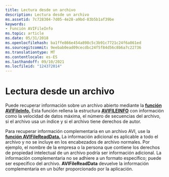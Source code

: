 ```yaml
---
title: Lectura desde un archivo
description: Lectura desde un archivo
ms.assetid: 7c728304-7d05-4e28-a9bd-83b5b1af39be
keywords:
- Función AVIFileInfo
ms.topic: article
ms.date: 05/31/2018
ms.openlocfilehash: ba1ffe866e454a898c5c3b91c7721c24f6a861ed
ms.sourcegitcommit: 9eebab0ead09cecdbc24f5f84d56c8b6a7c22736
ms.translationtype: MT
ms.contentlocale: es-ES
ms.lasthandoff: 09/10/2021
ms.locfileid: "124372014"
---
```

# <a name="reading-from-a-file"></a>Lectura desde un archivo

Puede recuperar información sobre un archivo abierto mediante la [**función AVIFileInfo.**](/windows/desktop/api/Vfw/nf-vfw-avifileinfo) Esta función rellena la estructura [**AVIFILEINFO**](/windows/desktop/api/Vfw/ns-vfw-avifileinfoa) con información como la velocidad de datos máxima, el número de secuencias del archivo, si el archivo usa un índice y si el archivo tiene derechos de autor.

Para recuperar información complementaria en un archivo AVI, use la [**función AVIFileReadData.**](/windows/desktop/api/Vfw/nf-vfw-avifilereaddata) La información adicional es aplicable a todo el archivo y no se incluye en los encabezados de archivo normales. Por ejemplo, el nombre de la empresa o la persona que contiene los derechos de propiedad intelectual de un archivo podría ser información adicional. La información complementaria no se adhiere a un formato específico; puede ser específico del archivo. **AVIFileReadData** devuelve la información complementaria en un búfer proporcionado por la aplicación.

 

 




